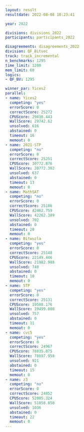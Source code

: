```yaml
---
layout: result
resultdate: 2022-08-08 10:23:41

year: 2022

divisions: divisions_2022
participants: participants_2022

disagreements: disagreements_2022
division: QF_Bitvec
track: track_incremental
n_benchmarks: 1295
time_limit: 1200
mem_limit: 60
logics:
- QF_BV: 1295

winner_par: Yices2
parallel:
- name: Yices2
  competing: "yes"
  errorScore: 0
  correctScore: 25272
  CPUScore: 29810.443
  WallScore: 29742.62
  unsolved: 616
  abstained: 0
  timeout: 16
  memout: 0
- name: 2021-STP
  competing: "no"
  errorScore: 0
  correctScore: 25251
  CPUScore: 30772.876
  WallScore: 20772.302
  unsolved: 637
  abstained: 0
  timeout: 13
  memout: 0
- name: MathSAT
  competing: "no"
  errorScore: 0
  correctScore: 25186
  CPUScore: 42462.759
  WallScore: 42262.389
  unsolved: 702
  abstained: 0
  timeout: 20
  memout: 0
- name: Bitwuzla
  competing: "yes"
  errorScore: 0
  correctScore: 25148
  CPUScore: 22149.446
  WallScore: 21982.988
  unsolved: 740
  abstained: 0
  timeout: 10
  memout: 0
- name: STP
  competing: "yes"
  errorScore: 0
  correctScore: 25131
  CPUScore: 19588.176
  WallScore: 19499.088
  unsolved: 757
  abstained: 0
  timeout: 11
  memout: 0
- name: cvc5
  competing: "yes"
  errorScore: 0
  correctScore: 24967
  CPUScore: 78835.875
  WallScore: 78697.958
  unsolved: 921
  abstained: 0
  timeout: 15
  memout: 0
- name: z3
  competing: "no"
  errorScore: 0
  correctScore: 24852
  CPUScore: 52005.324
  WallScore: 51858.058
  unsolved: 1036
  abstained: 0
  timeout: 22
  memout: 0
---
```

